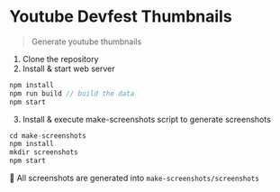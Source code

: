 # Youtube Devfest Thumbnails

> Generate youtube thumbnails

1. Clone the repository
2. Install & start web server
```js
npm install
npm run build // build the data
npm start
```
3. Install & execute make-screenshots script to generate screenshots
```js
cd make-screenshots
npm install
mkdir screenshots
npm start
```

🎉 All screenshots are generated into `make-screenshots/screenshots`